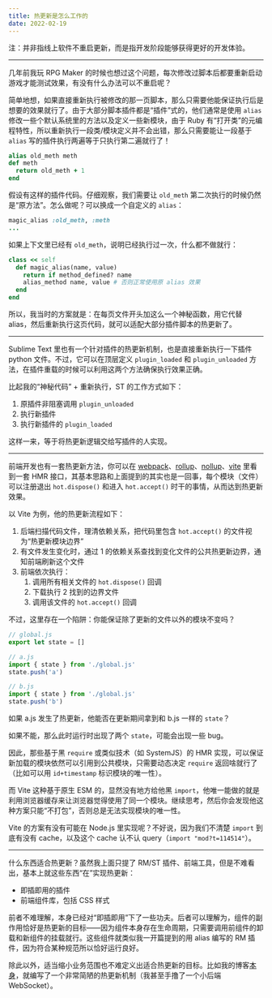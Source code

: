 ```yaml
---
title: 热更新是怎么工作的
date: 2022-02-19
---
```


注：并非指线上软件不重启更新，而是指开发阶段能够获得更好的开发体验。

---

几年前我玩 RPG Maker 的时候也想过这个问题，每次修改过脚本后都要重新启动游戏才能测试效果，有没有什么办法可以不重启呢？

简单地想，如果直接重新执行被修改的那一页脚本，那么只需要他能保证执行后是想要的效果就行了。由于大部分脚本插件都是<q>插件</q>式的，他们通常是使用 `alias` 修改一些个默认系统里的方法以及定义一些新模块，由于 Ruby 有<q>打开类</q>的元编程特性，所以重新执行一段类/模块定义并不会出错，那么只需要能让一段基于 `alias` 写的插件执行两遍等于只执行第二遍就行了！

```rb
alias old_meth meth
def meth
  return old_meth + 1
end
```

假设有这样的插件代码。仔细观察，我们需要让 `old_meth` 第二次执行的时候仍然是<q>原方法</q>。怎么做呢？可以换成一个自定义的 `alias`：

```rb
magic_alias :old_meth, :meth
...
```

如果上下文里已经有 `old_meth`，说明已经执行过一次，什么都不做就行：

```rb
class << self
  def magic_alias(name, value)
    return if method_defined? name
    alias_method name, value # 否则正常使用原 alias 效果
  end
end
```

所以，我当时的方案就是：在每页文件开头加这么一个神秘函数，用它代替 alias，然后重新执行这页代码，就可以适配大部分插件脚本的热更新了。

---

Sublime Text 里也有一个针对插件的热更新机制，也是直接重新执行一下插件 python 文件。不过，它可以在顶层定义 `plugin_loaded` 和 `plugin_unloaded` 方法，在插件重载的时候可以利用这两个方法确保执行效果正确。

比起我的<q>神秘代码</q> + 重新执行，ST 的工作方式如下：

1. 原插件非阻塞调用 `plugin_unloaded`
2. 执行新插件
3. 执行新插件的 `plugin_loaded`

这样一来，等于将热更新逻辑交给写插件的人实现。

---

前端开发也有一套热更新方法，你可以在 [webpack](https://webpack.js.org/concepts/hot-module-replacement/)、[rollup](https://github.com/rixo/rollup-plugin-hot)、[nollup](https://github.com/PepsRyuu/nollup/blob/master/docs/nollup-hooks.md)、[vite](https://vitejs.dev/guide/features.html#hot-module-replacement) 里看到一套 HMR 接口，其基本思路和上面提到的其实也是一回事，每个模块（文件）可以注册退出 `hot.dispose()` 和进入 `hot.accept()` 时干的事情，从而达到热更新效果。

以 Vite 为例，他的热更新流程如下：

1. 后端扫描代码文件，理清依赖关系，把代码里包含 `hot.accept()` 的文件视为<q>热更新模块边界</q>
2. 有文件发生变化时，通过 1 的依赖关系查找到变化文件的公共热更新边界，通知前端刷新这个文件
3. 前端依次执行：
   1. 调用所有相关文件的 `hot.dispose()` 回调
   2. 下载执行 2 找到的边界文件
   3. 调用该文件的 `hot.accept()` 回调

不过，这里存在一个陷阱：你能保证除了更新的文件以外的模块不变吗？

```js
// global.js
export let state = []

// a.js
import { state } from './global.js'
state.push('a')

// b.js
import { state } from './global.js'
state.push('b')
```

如果 a.js 发生了热更新，他能否在更新期间拿到和 b.js 一样的 `state`？

如果不能，那么此时运行时出现了两个 `state`，可能会出现一些 bug。

因此，那些基于黑 `require` 或类似技术（如 SystemJS）的 HMR 实现，可以保证新加载的模块依然可以引用到公共模块，只需要动态决定 `require` 返回啥就行了（比如可以用 `id+timestamp` 标识模块的唯一性）。

而 Vite 这种基于原生 ESM 的，显然没有地方给他黑 `import`，他唯一能做的就是利用浏览器缓存来让浏览器觉得使用了同一个模块。继续思考，然后你会发现他这种方案只能<q>不打包</q>，否则总是无法实现模块的唯一性。

Vite 的方案有没有可能在 Node.js 里实现呢？不好说，因为我们不清楚 `import` 到底有没有 cache，以及这个 cache 认不认 query（`import "mod?t=114514"`）。

---

什么东西适合热更新？虽然我上面只提了 RM/ST 插件、前端工具，但是不难看出，基本上就这些东西<q>在</q>实现热更新：

- 即插即用的插件
- 前端组件库，包括 CSS 样式

前者不难理解，本身已经对<q>即插即用</q>下了一些功夫。后者可以理解为，组件的副作用恰好是热更新的目标——因为组件本身存在生命周期，只需要调用前组件的卸载和新组件的挂载就行。这些组件就类似我一开篇提到的用 alias 编写的 RM 插件，因为符合某种规范所以恰好运行良好。

除此以外，适当缩小业务范围也不难定义出适合热更新的目标。比如我的博客[本身](https://github.com/hyrious/hyrious.github.io/blob/main/_src/lib/server.js)，就编写了一个非常简陋的热更新机制（我甚至手撸了一个小后端 WebSocket）。
